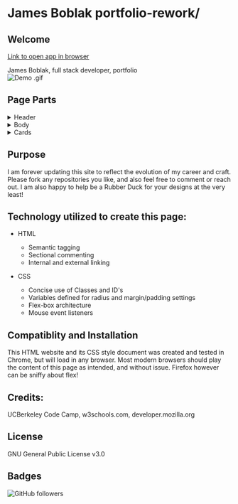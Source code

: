 # James Boblak portfolio-rework/
## Welcome
[Link to open app in browser](https://jamesboblak.github.io/portfolio-rework/)  


James Boblak, full stack developer, portfolio  
![Demo .gif](./images/James-Boblak-Bio_gif3.gif)  

## Page Parts
<!-- Header image -->
<details><summary>Header</summary>

![James Boblak, full stack developer, portfolio](./images/JamesBoblak_header.png)  
The Header features links to project details within the page, as well as contact information. 
</details> 

<!-- Body information -->
<details><summary>Body</summary>

![Body of page](./images/James-Boblak_body_scrunch.png)  
The body of the page auto-sizes down to accommodate any screen size without sacrificing text or image size.  
</details>

<!-- Card information -->
<details><summary>Cards</summary>

![Cards](./images/James-Boblak_cards.png)  
Each of the code titles in the Project cards links directly to its GitHub repository, and the images link to the pages themselves.  The last two are presently placholders, which link to my portfolio page.  
</details>

<!-- Statement of purpose -->
## Purpose
I am forever updating this site to reflect the evolution of my career and craft.  Please fork any repositories you like, and also feel free to comment or reach out.  I am also happy to help be a Rubber Duck for your designs at the very least!

## Technology utilized to create this page:
<!-- HTML Pionts -->
* HTML
    * Semantic tagging
    * Sectional commenting
    * Internal and external linking

    <!-- CSS Points -->
* CSS
    * Concise use of Classes and ID's
    * Variables defined for radius and margin/padding settings
    * Flex-box architecture
    * Mouse event listeners

<!-- Browser compatiblity -->
## Compatiblity and Installation
This HTML website and its CSS style document was created and tested in Chrome, but will load in any browser.  Most modern browsers should play the content of this page as intended, and without issue.  Firefox however can be sniffy about flex!

## Credits:
UCBerkeley Code Camp, w3schools.com, developer.mozilla.org

## License
GNU General Public License v3.0

## Badges
![GitHub followers](https://img.shields.io/github/followers/jamesboblak?style=social)